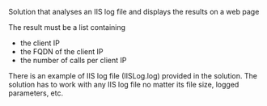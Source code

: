 Solution that analyses an IIS log file and displays the results on a web page

The result must be a list containing
- the client IP
- the FQDN of the client IP
- the number of calls per client IP

There is an example of IIS log file (IISLog.log) provided in the solution.
The solution has to work with any IIS log file no matter its file size, logged parameters, etc.